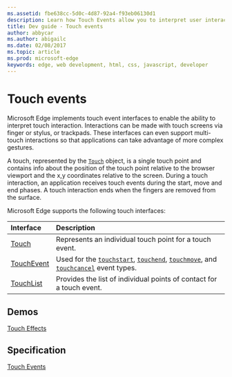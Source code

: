 ```yaml
---
ms.assetid: fbe638cc-5d0c-4d87-92a4-f93eb06130d1
description: Learn how Touch Events allow you to interpret user interaction with a touch screen via finger, stylus, or trackpad, including multi-touch interactions.
title: Dev guide - Touch events
author: abbycar
ms.author: abigailc
ms.date: 02/08/2017
ms.topic: article
ms.prod: microsoft-edge
keywords: edge, web development, html, css, javascript, developer
---
```


# Touch events

Microsoft Edge implements touch event interfaces to enable the ability to interpret touch interaction. Interactions can be made with touch screens via finger or stylus, or trackpads. These interfaces can even support multi-touch interactions so that applications can take advantage of more complex gestures.

A touch, represented by the [`Touch`](https://msdn.microsoft.com/library/dn792855) object, is a single touch point and contains info about the position of the touch point relative to the browser viewport and the x,y coordinates relative to the screen.
During a touch interaction, an application receives touch events during the start, move and end phases. A touch interaction ends when the fingers are removed from the surface. 


Microsoft Edge supports the following touch interfaces:

Interface | Description
:------- | :--------
[Touch](https://msdn.microsoft.com/library/dn792855) | Represents an individual touch point for a touch event.
[TouchEvent](https://msdn.microsoft.com/library/dn792856) | Used for the [`touchstart`](https://msdn.microsoft.com/library/dn792854), [`touchend`](https://msdn.microsoft.com/library/dn792852), [`touchmove`](https://msdn.microsoft.com/library/dn792853), and [`touchcancel`](https://msdn.microsoft.com/library/dn792851) event types.
[TouchList](https://msdn.microsoft.com/library/dn792864) | Provides the list of individual points of contact for a touch event.



## Demos

[Touch Effects](http://go.microsoft.com/fwlink/p/?LinkID=232976)

## Specification

[Touch Events](https://www.w3.org/TR/touch-events/)

